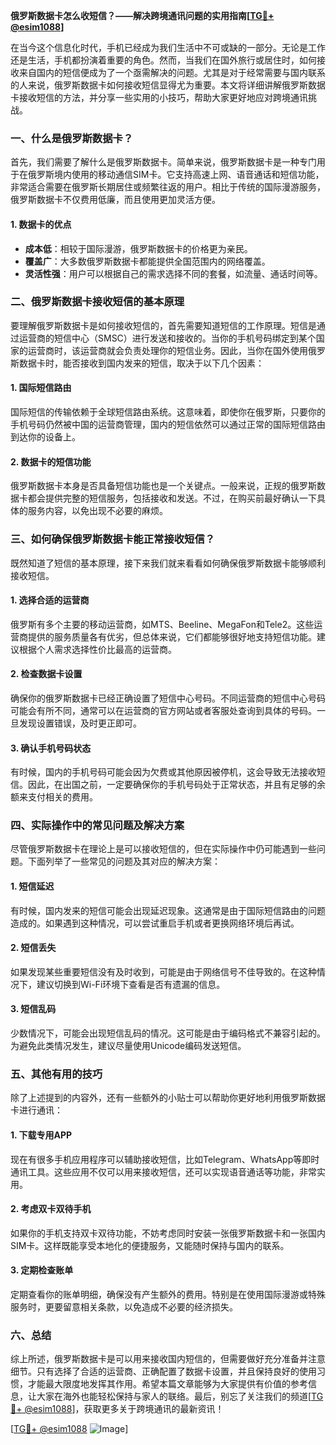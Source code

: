**俄罗斯数据卡怎么收短信？——解决跨境通讯问题的实用指南[[TG💪+ @esim1088](https://t.me/s/esim1088)]**

在当今这个信息化时代，手机已经成为我们生活中不可或缺的一部分。无论是工作还是生活，手机都扮演着重要的角色。然而，当我们在国外旅行或居住时，如何接收来自国内的短信便成为了一个亟需解决的问题。尤其是对于经常需要与国内联系的人来说，俄罗斯数据卡如何接收短信显得尤为重要。本文将详细讲解俄罗斯数据卡接收短信的方法，并分享一些实用的小技巧，帮助大家更好地应对跨境通讯挑战。

### 一、什么是俄罗斯数据卡？

首先，我们需要了解什么是俄罗斯数据卡。简单来说，俄罗斯数据卡是一种专门用于在俄罗斯境内使用的移动通信SIM卡。它支持高速上网、语音通话和短信功能，非常适合需要在俄罗斯长期居住或频繁往返的用户。相比于传统的国际漫游服务，俄罗斯数据卡不仅费用低廉，而且使用更加灵活方便。

#### 1. 数据卡的优点
- **成本低**：相较于国际漫游，俄罗斯数据卡的价格更为亲民。
- **覆盖广**：大多数俄罗斯数据卡都能提供全国范围内的网络覆盖。
- **灵活性强**：用户可以根据自己的需求选择不同的套餐，如流量、通话时间等。

### 二、俄罗斯数据卡接收短信的基本原理

要理解俄罗斯数据卡是如何接收短信的，首先需要知道短信的工作原理。短信是通过运营商的短信中心（SMSC）进行发送和接收的。当你的手机号码绑定到某个国家的运营商时，该运营商就会负责处理你的短信业务。因此，当你在国外使用俄罗斯数据卡时，能否接收到国内发来的短信，取决于以下几个因素：

#### 1. 国际短信路由
国际短信的传输依赖于全球短信路由系统。这意味着，即使你在俄罗斯，只要你的手机号码仍然被中国的运营商管理，国内的短信依然可以通过正常的国际短信路由到达你的设备上。

#### 2. 数据卡的短信功能
俄罗斯数据卡本身是否具备短信功能也是一个关键点。一般来说，正规的俄罗斯数据卡都会提供完整的短信服务，包括接收和发送。不过，在购买前最好确认一下具体的服务内容，以免出现不必要的麻烦。

### 三、如何确保俄罗斯数据卡能正常接收短信？

既然知道了短信的基本原理，接下来我们就来看看如何确保俄罗斯数据卡能够顺利接收短信。

#### 1. 选择合适的运营商
俄罗斯有多个主要的移动运营商，如MTS、Beeline、MegaFon和Tele2。这些运营商提供的服务质量各有优劣，但总体来说，它们都能够很好地支持短信功能。建议根据个人需求选择性价比最高的运营商。

#### 2. 检查数据卡设置
确保你的俄罗斯数据卡已经正确设置了短信中心号码。不同运营商的短信中心号码可能会有所不同，通常可以在运营商的官方网站或者客服处查询到具体的号码。一旦发现设置错误，及时更正即可。

#### 3. 确认手机号码状态
有时候，国内的手机号码可能会因为欠费或其他原因被停机，这会导致无法接收短信。因此，在出国之前，一定要确保你的手机号码处于正常状态，并且有足够的余额来支付相关的费用。

### 四、实际操作中的常见问题及解决方案

尽管俄罗斯数据卡在理论上是可以接收短信的，但在实际操作中仍可能遇到一些问题。下面列举了一些常见的问题及其对应的解决方案：

#### 1. 短信延迟
有时候，国内发来的短信可能会出现延迟现象。这通常是由于国际短信路由的问题造成的。如果遇到这种情况，可以尝试重启手机或者更换网络环境后再试。

#### 2. 短信丢失
如果发现某些重要短信没有及时收到，可能是由于网络信号不佳导致的。在这种情况下，建议切换到Wi-Fi环境下查看是否有遗漏的信息。

#### 3. 短信乱码
少数情况下，可能会出现短信乱码的情况。这可能是由于编码格式不兼容引起的。为避免此类情况发生，建议尽量使用Unicode编码发送短信。

### 五、其他有用的技巧

除了上述提到的内容外，还有一些额外的小贴士可以帮助你更好地利用俄罗斯数据卡进行通讯：

#### 1. 下载专用APP
现在有很多手机应用程序可以辅助接收短信，比如Telegram、WhatsApp等即时通讯工具。这些应用不仅可以用来接收短信，还可以实现语音通话等功能，非常实用。

#### 2. 考虑双卡双待手机
如果你的手机支持双卡双待功能，不妨考虑同时安装一张俄罗斯数据卡和一张国内SIM卡。这样既能享受本地化的便捷服务，又能随时保持与国内的联系。

#### 3. 定期检查账单
定期查看你的账单明细，确保没有产生额外的费用。特别是在使用国际漫游或特殊服务时，更要留意相关条款，以免造成不必要的经济损失。

### 六、总结

综上所述，俄罗斯数据卡是可以用来接收国内短信的，但需要做好充分准备并注意细节。只有选择了合适的运营商、正确配置了数据卡设置，并且保持良好的使用习惯，才能最大限度地发挥其作用。希望本篇文章能够为大家提供有价值的参考信息，让大家在海外也能轻松保持与家人的联络。最后，别忘了关注我们的频道[[TG💪+ @esim1088](https://t.me/s/esim1088)]，获取更多关于跨境通讯的最新资讯！

[[TG💪+ @esim1088](https://t.me/s/esim1088) ![Image](https://i.postimg.cc/4NQfJmqS/Snipaste-2025-05-13-00-14-12.png)]